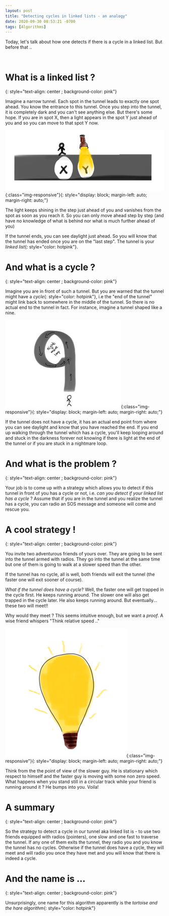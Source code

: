 ```yaml
---
layout: post
title: "Detecting cycles in linked lists - an analogy"
date: 2020-09-30 08:53:21 -0700
tags: [Algorithms]
---
```



Today, let's talk about how one detects if there is a cycle in a linked list. But before that ..

&nbsp;



# What is a linked list ?
{: style="text-align: center ; background-color: pink"}


Imagine a narrow tunnel. Each spot in the tunnel leads to exactly one spot ahead. You know the entrance to this tunnel.  Once you step into the tunnel, it is completely dark and you can't see anything else. But there's some hope. If you are in spot X, then a light appears in the spot Y just ahead of you and so you can move to that spot Y now.


![action on coordinate axes](/assets/step_ahead.png){:class="img-responsive"}{: style="display: block; margin-left: auto; margin-right: auto;"} 



The light keeps shining in the step just ahead of you and vanishes from the spot as soon as you reach it. So you can only move ahead step by step (and have no knowledge of what is behind nor what is much further ahead of you)

If the tunnel ends, you can see daylight just ahead. So you will know that the tunnel has ended once you are on the "last step". The tunnel is your *linked list*{: style="color: hotpink"}.



# And what is a cycle ?
{: style="text-align: center ; background-color: pink"}

Imagine you are in front of such a tunnel. But you are warned that the tunnel might have a *cycle*{: style="color: hotpink"}, i.e the "end of the tunnel" might link back to somewhere in the middle of the tunnel. So there is no actual end to the tunnel in fact. For instance, imagine a tunnel shaped like a nine.


![action on coordinate axes](/assets/tunnel_with_cycle.png){:class="img-responsive"}{: style="display: block; margin-left: auto; margin-right: auto;"} 


If the tunnel does not have a cycle, it has an actual end point from where you can see daylight and know that you have reached the end. If you end up walking through the tunnel which has a cycle, you'll keep looping around and stuck in the darkness forever not knowing if there is light at the end of the tunnel or if you are stuck in a nightmare loop.


# And what is the problem ?
{: style="text-align: center ; background-color: pink"}

Your job is to come up with a strategy which allows you to detect if this tunnel in front of you has a cycle or not, i.e. *can you detect if your linked list has a cycle* ? Assume that if you are in the tunnel and you realize the tunnel has a cycle, you can radio an SOS message and someone will come and rescue you.



# A cool strategy !
{: style="text-align: center ; background-color: pink"}

You invite two adventurous friends of yours over. They are going to be sent into the tunnel armed with radios.  They go into the tunnel at the same time but one of them is going to walk at a slower speed than the other. 


If the tunnel has no cycle, all is well, both friends will exit the tunnel (the faster one will exit sooner of course). 



*What if the tunnel does have a cycle*? Well, the faster one will get trapped in the cycle first. He keeps running around. The slower one will also get trapped in the cycle later. He also keeps running around. But eventually... these two will meet!!



Why would they meet ? This seems intuitive enough, but we want a *proof*. A wise friend whispers "Think relative speed .." 



![action on coordinate axes](/assets/bulb.png){:class="img-responsive"}{: style="display: block; margin-left: auto; margin-right: auto;"} 



Think from the the point of view of the slower guy. He is stationary which respect to himself and the faster guy is moving with some non zero speed. What happens when you stand still in a circular track while your friend is running around it ? He bumps into you. Voila!


# A summary
{: style="text-align: center ; background-color: pink"}


So the strategy to detect a cycle in our tunnel aka linked list is - to use two friends equipped with radios (pointers), one slow and one fast to traverse the tunnel. If any one of them  exits the tunnel, they radio you and you know the tunnel has no cycles.  Otherwise if the tunnel does have a cycle, they will meet and will radio you once they have met and you will know that there is indeed a cycle.



# And the name is ...
{: style="text-align: center ; background-color: pink"}

Unsurprisingly, one name for this algorithm apparently is the *tortoise and the hare algorithm*{: style="color: hotpink"}

 
  


